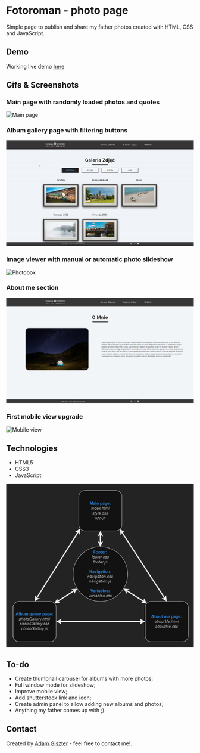 # Fotoroman - photo page

Simple page to publish and share my father photos created with HTML, CSS and JavaScript.

## Demo
Working live demo <a href="https://giszta.github.io/photopage/" target="_blank">here</a>


## Gifs & Screenshots
### Main page with randomly loaded photos and quotes

![Main page](./readme/main_page.gif)

### Album gallery page with filtering buttons
![Photo album gallery](./readme/photo_album.gif)

### Image viewer with manual or automatic photo slideshow
![Photobox](./readme/photobox.gif)

### About me section
![About me](./readme/about_me.png)

### First mobile view upgrade
![Mobile view](./readme/mobile_view.gif)




## Technologies
* HTML5
* CSS3
* JavaScript

![Mobile view](./readme/page_schema.png)

## To-do
* Create thumbnail carousel for albums with more photos;
* Full window mode for slideshow;
* Improve mobile view;
* Add shutterstock link and icon;
* Create admin panel to allow adding new albums and photos;
* Anything my father comes up with ;).

## Contact



Created by <a href="https://www.linkedin.com/in/adam-giszter/" target="_blank">Adam Giszter</a> - feel free to contact me!.
